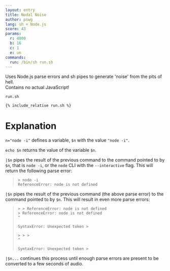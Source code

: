 ```yaml
---
layout: entry
title: Nodal Noise
author: pswg
lang: sh + Node.js
score: 43
params:
  r: 4000
  b: 16
  c: 1
  e: un
commands:
  run: /bin/sh run.sh
---
```


Uses Node.js parse errors and sh pipes to generate 'noise' from the pits of hell.  
Contains no actual JavaScript!

`run.sh`
```sh
{% include_relative run.sh %}
```

# Explanation

`n="node -i"` defines a variable, `$n` with the value `"node -i"`.

`echo $n` returns the value of the variable `$n`.

`|$n` pipes the result of the previous command to the command pointed to by `$n`, that is `node -i`, or the `node` CLI with the `--interactive` flag. This will return the following parse error:

> ```
> > node -i
> ReferenceError: node is not defined
> ```

`|$n` pipes the result of the previous command (the above parse error) to the command pointed to by `$n`. This will result in even more parse errors:

> ```
> > > ReferenceError: node is not defined
> > ReferenceError: node is not defined
> ^
> 
> SyntaxError: Unexpected token >
> 
> > > >
> ^
> 
> SyntaxError: Unexpected token >
> ```

`|$n...` continues this process until enough parse errors are present to be converted to a few seconds of audio.